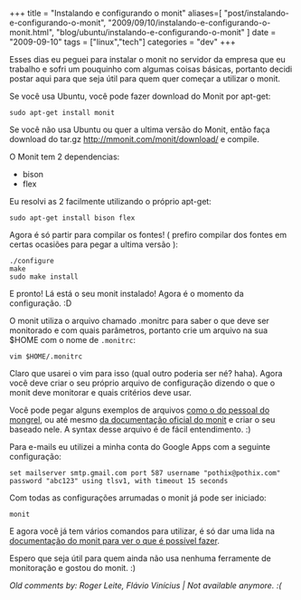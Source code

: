 +++
title = "Instalando e configurando o monit"
aliases=[
  "post/instalando-e-configurando-o-monit",
  "2009/09/10/instalando-e-configurando-o-monit.html",
  "blog/ubuntu/instalando-e-configurando-o-monit"
]
date = "2009-09-10"
tags = ["linux","tech"]
categories = "dev"
+++

Esses dias eu peguei para instalar o monit no servidor da empresa que
eu trabalho e sofri um pouquinho com algumas coisas básicas, portanto
decidi postar aqui para que seja útil para quem quer começar a
utilizar o monit.

Se você usa Ubuntu, você pode fazer download do Monit por apt-get:

    sudo apt-get install monit

Se você não usa Ubuntu ou quer a ultima versão do Monit, então faça
download do tar.gz http://mmonit.com/monit/download/ e compile.

O Monit tem 2 dependencias:

* bison
* flex

Eu resolvi as 2 facilmente utilizando o próprio apt-get:

`sudo apt-get install bison flex`

Agora é só partir para compilar os fontes! ( prefiro compilar dos
fontes em certas ocasiões para pegar a ultima versão ):

    ./configure
    make
    sudo make install

E pronto! Lá está o seu monit instalado! Agora é o momento da
configuração. :D

O monit utiliza o arquivo chamado .monitrc para saber o que deve ser
monitorado e com quais parâmetros, portanto crie um arquivo na sua
$HOME com o nome de `.monitrc`:

    vim $HOME/.monitrc

Claro que usarei o vim para isso (qual outro poderia ser né? haha).
Agora você deve criar o seu próprio arquivo de configuração dizendo
o que o monit deve monitorar e quais critérios deve usar.

Você pode pegar alguns exemplos de arquivos
[como o do pessoal do mongrel](http://mongrel.rubyforge.org/browser/trunk/examples/monitrc "Arquivo do pessoal do mongrel"),
ou até mesmo [da documentação oficial do monit](http://mmonit.com/monit/documentation/monit.html#how_to_monitor ".monitrc exemplo na documentação oficial")
e criar o seu baseado nele. A syntax desse arquivo é de fácil
entendimento. :)

Para e-mails eu utilizei a minha conta do Google Apps com a seguinte configuração:

    set mailserver smtp.gmail.com port 587 username "pothix@pothix.com" password "abc123" using tlsv1, with timeout 15 seconds

Com todas as configurações arrumadas o monit já pode ser iniciado:

    monit

E agora você já tem vários comandos para utilizar, é só dar uma lida na
[documentação do monit para ver o que é possível fazer](http://mmonit.com/monit/documentation/monit.html#general_operation "Comandos do monit").

Espero que seja útil para quem ainda não usa nenhuma ferramente de
monitoração e gostou do monit. :)



_Old comments by: Roger Leite, Flávio Vinícius | Not available anymore. :(_

